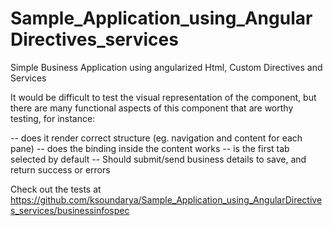 # Sample_Application_using_AngularDirectives_services

Simple Business Application using angularized Html, Custom Directives and Services 

It would be difficult to test the visual representation of the component, but there are many functional aspects of this component that are worthy testing, for instance:
  
 -- does it render correct structure (eg. navigation and content for each pane)
 -- does the binding inside the content works
 -- is the first tab selected by default
 -- Should submit/send business details to save, and return success or errors
 
Check out the tests at https://github.com/ksoundarya/Sample_Application_using_AngularDirectives_services/businessinfospec